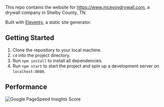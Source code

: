 This repo contains the website for https://www.mcevoydrywall.com, a drywall company in Shelby County, TN.

Built with [Eleventy](https://www.11ty.dev/), a static site generator.

## Getting Started

1. Clone the repository to your local machine.
1. `cd` into the project directory.
1. Run `npm install` to install all dependencies.
1. Run `npm start` to start the project and spin up a development server on `localhost:8080`.

## Performance

![Google PageSpeed Insights Score](/pagespeed.png)
